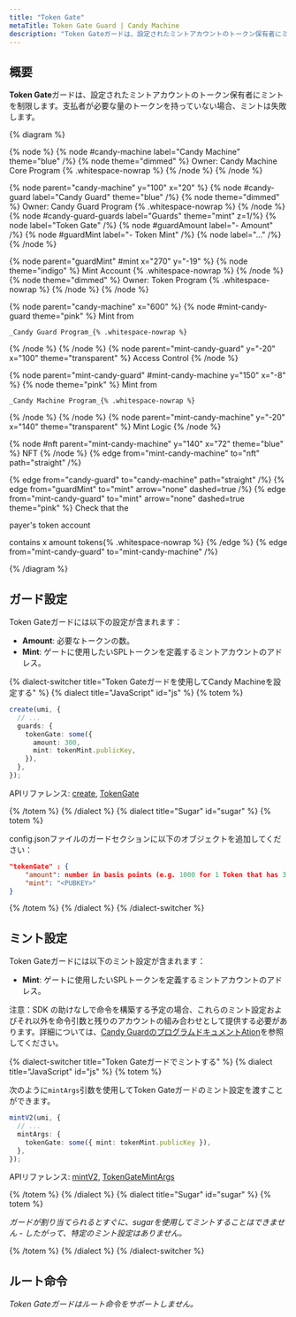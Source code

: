 ```yaml
---
title: "Token Gate"
metaTitle: Token Gate Guard | Candy Machine
description: "Token Gateガードは、設定されたミントアカウントのトークン保有者にミントを制限します。"
---
```


## 概要

**Token Gate**ガードは、設定されたミントアカウントのトークン保有者にミントを制限します。支払者が必要な量のトークンを持っていない場合、ミントは失敗します。

{% diagram  %}

{% node %}
{% node #candy-machine label="Candy Machine" theme="blue" /%}
{% node theme="dimmed" %}
Owner: Candy Machine Core Program {% .whitespace-nowrap %}
{% /node %}
{% /node %}

{% node parent="candy-machine" y="100" x="20" %}
{% node #candy-guard label="Candy Guard" theme="blue" /%}
{% node theme="dimmed" %}
Owner: Candy Guard Program {% .whitespace-nowrap %}
{% /node %}
{% node #candy-guard-guards label="Guards" theme="mint" z=1/%}
{% node label="Token Gate" /%}
{% node #guardAmount label="- Amount" /%}
{% node #guardMint label="- Token Mint" /%}
{% node label="..." /%}
{% /node %}

{% node parent="guardMint" #mint x="270" y="-19" %}
{% node  theme="indigo" %}
Mint Account {% .whitespace-nowrap %}
{% /node %}
{% node theme="dimmed" %}
Owner: Token Program {% .whitespace-nowrap %}
{% /node %}
{% /node %}

{% node parent="candy-machine" x="600" %}
  {% node #mint-candy-guard theme="pink" %}
    Mint from

    _Candy Guard Program_{% .whitespace-nowrap %}
  {% /node %}
{% /node %}
{% node parent="mint-candy-guard" y="-20" x="100" theme="transparent" %}
  Access Control
{% /node %}

{% node parent="mint-candy-guard" #mint-candy-machine y="150" x="-8" %}
  {% node theme="pink" %}
    Mint from 
    
    _Candy Machine Program_{% .whitespace-nowrap %}
  {% /node %}
{% /node %}
{% node parent="mint-candy-machine" y="-20" x="140" theme="transparent" %}
  Mint Logic
{% /node %}

{% node #nft parent="mint-candy-machine" y="140" x="72" theme="blue" %}
  NFT
{% /node %}
{% edge from="mint-candy-machine" to="nft" path="straight" /%}

{% edge from="candy-guard" to="candy-machine" path="straight" /%}
{% edge from="guardMint" to="mint" arrow="none" dashed=true /%}
{% edge from="mint-candy-guard" to="mint" arrow="none" dashed=true  theme="pink" %}
Check that the

payer's token account

contains x amount tokens{% .whitespace-nowrap %}
{% /edge %}
{% edge from="mint-candy-guard" to="mint-candy-machine" /%}

{% /diagram %}

## ガード設定

Token Gateガードには以下の設定が含まれます：

- **Amount**: 必要なトークンの数。
- **Mint**: ゲートに使用したいSPLトークンを定義するミントアカウントのアドレス。

{% dialect-switcher title="Token Gateガードを使用してCandy Machineを設定する" %}
{% dialect title="JavaScript" id="js" %}
{% totem %}

```ts
create(umi, {
  // ...
  guards: {
    tokenGate: some({
      amount: 300,
      mint: tokenMint.publicKey,
    }),
  },
});
```

APIリファレンス: [create](https://mpl-candy-machine.typedoc.metaplex.com/functions/create.html), [TokenGate](https://mpl-candy-machine.typedoc.metaplex.com/types/TokenGateArgs.html)

{% /totem %}
{% /dialect %}
{% dialect title="Sugar" id="sugar" %}
{% totem %}

config.jsonファイルのガードセクションに以下のオブジェクトを追加してください：

```json
"tokenGate" : {
    "amount": number in basis points (e.g. 1000 for 1 Token that has 3 decimals),
    "mint": "<PUBKEY>"
}
```

{% /totem %}
{% /dialect %}
{% /dialect-switcher %}

## ミント設定

Token Gateガードには以下のミント設定が含まれます：

- **Mint**: ゲートに使用したいSPLトークンを定義するミントアカウントのアドレス。

注意：SDK の助けなしで命令を構築する予定の場合、これらのミント設定およびそれ以外を命令引数と残りのアカウントの組み合わせとして提供する必要があります。詳細については、[Candy GuardのプログラムドキュメントAtion](https://github.com/metaplex-foundation/mpl-candy-machine/tree/main/programs/candy-guard#tokengate)を参照してください。

{% dialect-switcher title="Token Gateガードでミントする" %}
{% dialect title="JavaScript" id="js" %}
{% totem %}

次のように`mintArgs`引数を使用してToken Gateガードのミント設定を渡すことができます。

```ts
mintV2(umi, {
  // ...
  mintArgs: {
    tokenGate: some({ mint: tokenMint.publicKey }),
  },
});
```

APIリファレンス: [mintV2](https://mpl-candy-machine.typedoc.metaplex.com/functions/mintV2.html), [TokenGateMintArgs](https://mpl-candy-machine.typedoc.metaplex.com/types/TokenGateMintArgs.html)

{% /totem %}
{% /dialect %}
{% dialect title="Sugar" id="sugar" %}
{% totem %}

_ガードが割り当てられるとすぐに、sugarを使用してミントすることはできません - したがって、特定のミント設定はありません。_

{% /totem %}
{% /dialect %}
{% /dialect-switcher %}

## ルート命令

_Token Gateガードはルート命令をサポートしません。_